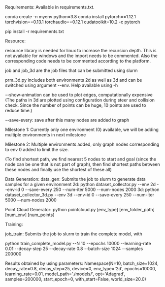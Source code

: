 Requirements:
Available in requirements.txt.

conda create -n myenv python=3.8
conda install pytorch==1.12.1 torchvision==0.13.1 torchaudio==0.12.1 cudatoolkit=10.2 -c pytorch

pip install -r requirements.txt


Resource:

resource library is needed for linux to increase the recursion depth. This is not available for windows and the import needs to be commented. Also the corresponding code needs to be commented according to the platform.

job and job_3d are the job files that can be submitted using slurm

prm_3d.py includes both environments 2d as well as 3d and can be switched using argument --env. Help available using -h

--show-animation can be used to plot edges, computationally expensive
(The paths in 3d are plotted using configuration during steer and collision check. Since the number of points can be huge, 10 points are used to reduce time.)

--save-every: save after this many nodes are added to graph

Milestone 1:
Currently only one environment (0) available, we will be adding multiple environments in next milestone

Milestone 2:
Multiple environments added, only graph nodes corresponding to env 0 added to limit the size.


(To find shortest path, we find nearest 5 nodes to start and goal (since the node can be one that is not part of graph), then find shortest paths between these nodes and finally use the shortest of these all)

Data Generation:
data_gen: Submits the job to slurm to generate data samples for a given environment
2d: python dataset_collector.py --env 2d --env-id 0 --save-every 250 --num-iter 5000 --num-nodes 2000
3d: python dataset_collector_3d.py --env 3d --env-id 0 --save-every 250 --num-iter 5000 --num-nodes 2000

Point Cloud Generator:
python pointcloud.py [env_type] [env_folder_path] [num_env] [num_points]


Training: 

job_train: Submits the job to slurm to train the complete model, with 

python train_complete_model.py --N 10 --epochs 10000  --learning-rate 0.01 --decay-step 25 --decay-rate 0.8 --batch-size 1024 --samples 200000


Results obtained by using parameters:
Namespace(N=10, batch_size=1024, decay_rate=0.8, decay_step=25, device=0, env_type='2d', epochs=10000, learning_rate=0.01, model_path='./models/', opt='Adagrad', samples=200000, start_epoch=0, with_start=False, world_size=20.0)